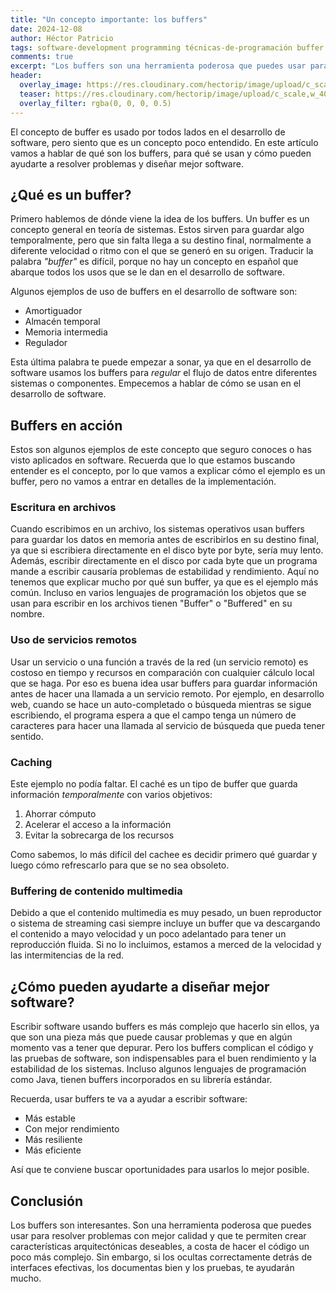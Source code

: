 ```yaml
---
title: "Un concepto importante: los buffers"
date: 2024-12-08
author: Héctor Patricio
tags: software-development programming técnicas-de-programación buffer
comments: true
excerpt: "Los buffers son una herramienta poderosa que puedes usar para resolver problemas."
header:
  overlay_image: https://res.cloudinary.com/hectorip/image/upload/c_scale,w_1400/v1733894437/philip-oroni-0Nh06vUjbLw-unsplash_q3mcrp.jpg
  teaser: https://res.cloudinary.com/hectorip/image/upload/c_scale,w_400/v1733894437/philip-oroni-0Nh06vUjbLw-unsplash_q3mcrp.jpg
  overlay_filter: rgba(0, 0, 0, 0.5)
---
```


El concepto de buffer es usado por todos lados en el desarrollo de software, pero siento
que es un concepto poco entendido. En este artículo vamos a hablar de qué son los buffers,
para qué se usan y cómo pueden ayudarte a resolver problemas y diseñar mejor software.

## ¿Qué es un buffer?

Primero hablemos de dónde viene la idea de los buffers. Un buffer es un concepto general en
teoría de sistemas. Estos sirven para guardar algo temporalmente, pero que sin falta llega a su
destino final, normalmente a diferente velocidad o ritmo con el que se generó en su origen.
Traducir la palabra _"buffer"_ es difícil, porque no hay un concepto en español que abarque
todos los usos que se le dan en el desarrollo de software.

Algunos ejemplos de uso de buffers en el desarrollo de software son:

- Amortiguador
- Almacén temporal
- Memoria intermedia
- Regulador

Esta última palabra te puede empezar a sonar, ya que en el desarrollo de software usamos
los buffers para _regular_ el flujo de datos entre diferentes sistemas o componentes.
Empecemos a hablar de cómo se usan en el desarrollo de software.

## Buffers en acción

Estos son algunos ejemplos de este concepto que seguro conoces o has visto aplicados en
software. Recuerda que lo que estamos buscando entender es el concepto, por lo que vamos a
explicar cómo el ejemplo es un buffer, pero no vamos a entrar en detalles de la implementación.

### Escritura en archivos

Cuando escribimos en un archivo, los sistemas operativos usan buffers para guardar los datos
en memoria antes de escribirlos en su destino final, ya que si escribiera directamente en el disco
byte por byte, sería muy lento. Además, escribir directamente en el disco por cada byte que un
programa mande a escribir causaría problemas de estabilidad y rendimiento. Aquí no tenemos que
explicar mucho por qué sun buffer, ya que es el ejemplo más común. Incluso en varios lenguajes
de programación los objetos que se usan para escribir en los archivos tienen "Buffer" o "Buffered"
en su nombre.

### Uso de servicios remotos

Usar un servicio o una función a través de la red (un servicio remoto) es costoso en tiempo
y recursos en comparación con cualquier cálculo local que se haga. Por eso es buena idea
usar buffers para guardar información antes de hacer una llamada a un servicio remoto.
Por ejemplo, en desarrollo web, cuando se hace un auto-completado o búsqueda mientras se sigue
escribiendo, el programa espera a que el campo tenga un número de caracteres para hacer
una llamada al servicio de búsqueda que pueda tener sentido.

### Caching

Este ejemplo no podía faltar. El caché es un tipo de buffer que guarda información _temporalmente_
con varios objetivos:

1. Ahorrar cómputo
2. Acelerar el acceso a la información
3. Evitar la sobrecarga de los recursos

Como sabemos, lo más difícil del cachee es decidir primero qué guardar y luego cómo
refrescarlo para que se no sea obsoleto.

### Buffering de contenido multimedia

Debido a que el contenido multimedia es muy pesado, un buen reproductor o sistema de streaming
casi siempre incluye un buffer que va descargando el contenido a mayo velocidad y un poco
adelantado para tener un reproducción fluida. Si no lo incluimos, estamos a merced de la velocidad
y las intermitencias de la red.

## ¿Cómo pueden ayudarte a diseñar mejor software?

Escribir software usando buffers es más complejo que hacerlo sin ellos, ya que son una pieza más
que puede causar problemas y que en algún momento vas a tener que depurar. Pero los buffers complican
el código y las pruebas de software, son indispensables para el buen rendimiento y la estabilidad de los
sistemas. Incluso algunos lenguajes de programación como Java, tienen buffers incorporados en su
librería estándar.

Recuerda, usar buffers te va a ayudar a escribir software:

- Más estable
- Con mejor rendimiento
- Más resiliente
- Más eficiente

Así que te conviene buscar oportunidades para usarlos lo mejor posible.

## Conclusión

Los buffers son interesantes. Son una herramienta poderosa que puedes usar para resolver
problemas con mejor calidad y que te permiten crear características arquitectónicas
deseables, a costa de hacer el código un poco más complejo. Sin embargo, si los ocultas
correctamente detrás de interfaces efectivas, los documentas bien y los pruebas,
te ayudarán mucho.
